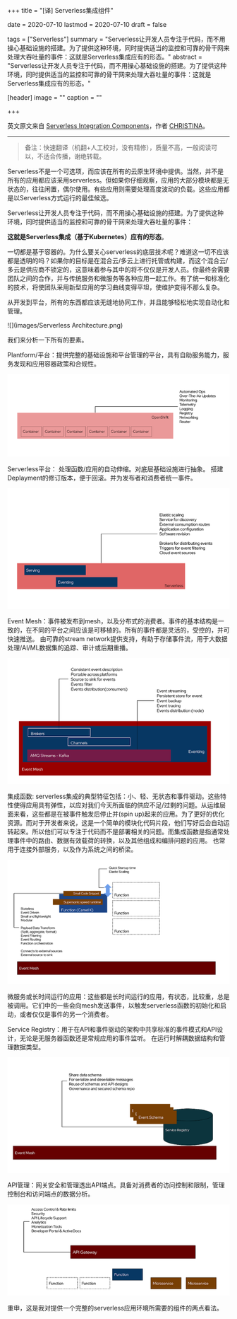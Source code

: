 +++
title = "[译] Serverless集成组件"

date = 2020-07-10
lastmod = 2020-07-10
draft = false

tags = ["Serverless"]
summary = "Serverless让开发人员专注于代码，而不用操心基础设施的搭建。为了提供这种环境，同时提供适当的监控和可靠的骨干网来处理大吞吐量的事件：这就是Serverless集成应有的形态。"
abstract = "Serverless让开发人员专注于代码，而不用操心基础设施的搭建。为了提供这种环境，同时提供适当的监控和可靠的骨干网来处理大吞吐量的事件：这就是Serverless集成应有的形态。"

[header]
image = ""
caption = ""

+++

英文原文来自 [Serverless Integration Components](http://wei-meilin.blogspot.com/2020/07/serverless-integration-components.html)，作者 [CHRISTINA](http://wei-meilin.blogspot.com/)。

-----------------------

> 备注：快速翻译（机翻+人工校对，没有精修），质量不高，一般阅读可以，不适合传播，谢绝转载。

Serverless不是一个可选项，而应该在所有的云原生环境中提供。当然，并不是所有的应用都应该采用serverless。但如果你仔细观察，应用的大部分模块都是无状态的，往往闲置，偶尔使用。有些应用则需要处理高度波动的负载。这些应用都是以Serverless方式运行的最佳候选。

Serverless让开发人员专注于代码，而不用操心基础设施的搭建。为了提供这种环境，同时提供适当的监控和可靠的骨干网来处理大吞吐量的事件：

**这就是Serverless集成（基于Kubernetes）应有的形态**。

一切都是基于容器的。为什么要关心serverless的底层技术呢？难道这一切不应该都是透明的吗？如果你的目标是在混合云/多云上进行托管或构建，而这个混合云/多云是供应商不锁定的，这意味着参与其中的将不仅仅是开发人员。你最终会需要团队之间的合作，并与传统服务和微服务等各种应用一起工作。有了统一和标准化的技术，将使团队采用新型应用的学习曲线变得平坦，使维护变得不那么复杂。

从开发到平台，所有的东西都应该无缝地协同工作，并且能够轻松地实现自动化和管理。

![](images/Serverless Architecture.png)

我们来分析一下所有的要素。


Plantform/平台：提供完整的基础设施和平台管理的平台，具有自助服务能力，服务发现和应用容器政策和合规性。

![](images/Platform.png)

Serverless平台： 处理函数/应用的自动伸缩。对底层基础设施进行抽象。 搭建Deplayment的修订版本，便于回滚。并为发布者和消费者统一事件。

![](images/03-serverless.png)

Event Mesh：事件被发布到mesh，以及分布式的消费者。事件的基本结构是一致的，在不同的平台之间应该是可移植的。所有的事件都是灵活的，受控的，并可快速推送。 由可靠的stream network提供支持，有助于存储事件流，用于大数据处理/AI/ML数据集的追踪、审计或后期重播。

![](images/04-eventmesh.png)

集成函数:  serverless集成的典型特征包括：小、轻、无状态和事件驱动。这些特性使得应用具有弹性，以应对我们今天所面临的供应不足/过剩的问题。从运维层面来看，这些都是在被事件触发后停止并(spin up)起来的应用。为了更好的优化资源。而对于开发者来说，这是一个简单的模块化代码片段，他们写好后会自动运转起来。所以他们可以专注于代码而不是部署相关的问题。而集成函数是指通常处理事件中的路由、数据有效载荷的转换，以及其他组成和编排问题的应用。 也常用于连接外部服务，以及作为系统之间的桥梁。

![](images/05-functions.png)

微服务或长时间运行的应用：这些都是长时间运行的应用，有状态，比较重，总是被调用。它们中的一些会向mesh发送事件，以触发serverless函数的初始化和启动，或者仅仅是事件的另一个消费者。

Service Registry：用于在API和事件驱动的架构中共享标准的事件模式和API设计，无论是无服务器函数还是常规应用的事件监听。 在运行时解耦数据结构和管理数据类型。

![](images/06-serviceregistry.png)

API管理：网关安全和管理透出API端点。具备对消费者的访问控制和限制，管理控制台和访问端点的数据分析。

![](images/07-apigateway.png)

重申，这是我对提供一个完整的serverless应用环境所需要的组件的两点看法。 